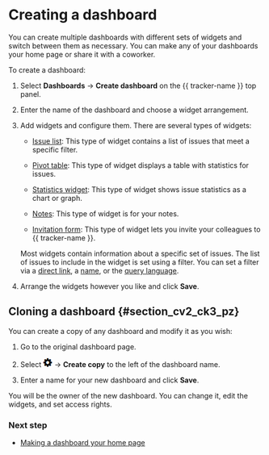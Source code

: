 # Creating a dashboard

You can create multiple dashboards with different sets of widgets and switch between them as necessary. You can make any of your dashboards your home page or share it with a coworker.

To create a dashboard:

1. Select **Dashboards** → **Create dashboard** on the {{ tracker-name }} top panel.

1. Enter the name of the dashboard and choose a widget arrangement.

1. Add widgets and configure them. There are several types of widgets:
    - [Issue list](widgets.md#section_ll1_zdp_pz): This type of widget contains a list of issues that meet a specific filter.
    - [Pivot table](widgets.md#section_esm_vjp_pz): This type of widget displays a table with statistics for issues.
    - [Statistics widget](widgets.md#section_htb_kvp_pz): This type of widget shows issue statistics as a chart or graph.
    - [Notes](widgets.md#section_rtw_3gr_pz): This type of widget is for your notes.

    - [Invitation form](widgets.md#invite_form): This type of widget lets you invite your colleagues to {{ tracker-name }}.

    Most widgets contain information about a specific set of issues. The list of issues to include in the widget is set using a filter. You can set a filter via a [direct link](create-filter.md), a [name](create-filter.md), or the [query language](query-filter.md).

1. Arrange the widgets however you like and click **Save**.

## Cloning a dashboard {#section_cv2_ck3_pz}

You can create a copy of any dashboard and modify it as you wish:

1. Go to the original dashboard page.

1. Select ![](../../_assets/tracker/icon-settings.png) → **Create copy** to the left of the dashboard name.

1. Enter a name for your new dashboard and click **Save**.

You will be the owner of the new dashboard. You can change it, edit the widgets, and set access rights.

### Next step

- [Making a dashboard your home page](startpage-dashboard.md)

